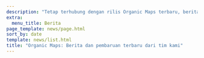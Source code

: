 ```yaml
---
description: "Tetap terhubung dengan rilis Organic Maps terbaru, berita dan pembaruan dari tim kami"
extra:
  menu_title: Berita
page_template: news/page.html
sort_by: date
template: news/list.html
title: "Organic Maps: Berita dan pembaruan terbaru dari tim kami"
---
```

